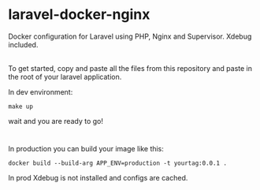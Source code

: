 # laravel-docker-nginx
Docker configuration for Laravel using PHP, Nginx and Supervisor. Xdebug included.<br/><br/>

To get started, copy and paste all the files from this repository and paste in the root of your laravel application.

In dev environment:

```
make up
```
wait and you are ready to go!
#

In production you can build your image like this:

```
docker build --build-arg APP_ENV=production -t yourtag:0.0.1 .
```

In prod Xdebug is not installed and configs are cached.
